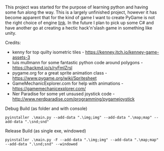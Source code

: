This project was started for the purpose of learning python and having some fun along the way. This is a largely unfinished project, however it has become apparent that for the kind of game I want to create PyGame is not the right choice of engine [link](https://www.pygame.org/docs/tut/newbieguide.html). In the future I plan to pick up some C# and have another go at creating a hectic hack'n'slash game in something like unity. 

Credits:
* kenny for top quilty isometric tiles - https://kenney.itch.io/kenney-game-assets-3
* luis mullmann for some fantastic python code around polygons - https://hackmd.io/s/ryFmIZrsl
* pygame.org for a great sprite animation class - https://www.pygame.org/wiki/Spritesheet
* GameMechanicExplorer.com for help with animations - https://gamemechanicexplorer.com/
* Ner Paradise for some yet unsused joystick code - http://www.nerdparadise.com/programming/pygamejoystick


Debug Build (as folder and with console)
```
pyinstaller .\main.py --add-data ".\img;img" --add-data ".\map;map" --add-data ".\snd;snd"
```

Release Build (as single exe, windowed)
```
pyinstaller .\main.py -F --add-data ".\img;img" --add-data ".\map;map" --add-data ".\snd;snd" --windowed
```


